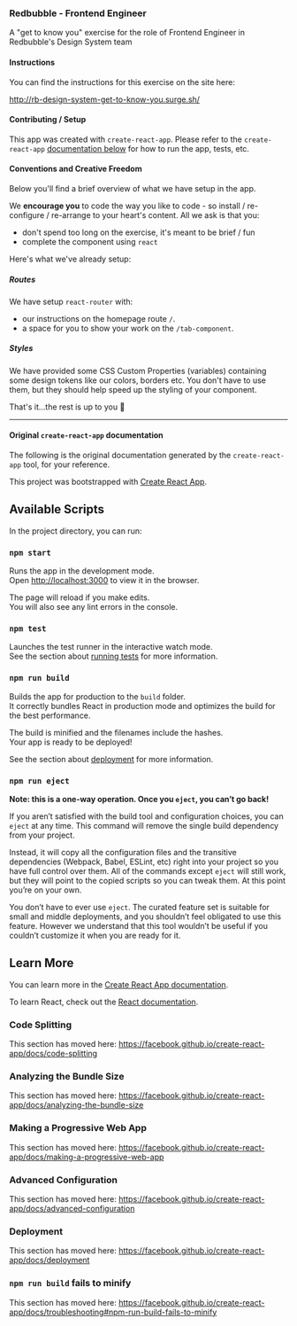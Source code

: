 ### Redbubble - Frontend Engineer

A "get to know you" exercise for the role of Frontend Engineer in Redbubble's Design System team


#### Instructions

You can find the instructions for this exercise on the site here:

http://rb-design-system-get-to-know-you.surge.sh/

#### Contributing / Setup

This app was created with `create-react-app`. Please refer to the `create-react-app` [documentation below](https://github.com/redbubble/react-get-to-know-you#available-scripts) for how to run the app, tests, etc.

#### Conventions and Creative Freedom

Below you'll find a brief overview of what we have setup in the app.

We **encourage you** to code the way you like to code - so install / re-configure / re-arrange to your heart's content. All we ask is that you:

- don't spend too long on the exercise, it's meant to be brief / fun
- complete the component using `react`

Here's what we've already setup:

##### Routes

We have setup `react-router` with:

- our instructions on the homepage route `/`.
- a space for you to show your work on the `/tab-component`.

##### Styles

We have provided some CSS Custom Properties (variables) containing some design tokens like our colors, borders etc. You don't have to use them, but they should help speed up the styling of your component.

That's it...the rest is up to you 🚀


---------


#### Original `create-react-app` documentation

The following is the original documentation generated by the `create-react-app` tool, for your reference.

This project was bootstrapped with [Create React App](https://github.com/facebook/create-react-app).

## Available Scripts

In the project directory, you can run:

### `npm start`

Runs the app in the development mode.<br>
Open [http://localhost:3000](http://localhost:3000) to view it in the browser.

The page will reload if you make edits.<br>
You will also see any lint errors in the console.

### `npm test`

Launches the test runner in the interactive watch mode.<br>
See the section about [running tests](https://facebook.github.io/create-react-app/docs/running-tests) for more information.

### `npm run build`

Builds the app for production to the `build` folder.<br>
It correctly bundles React in production mode and optimizes the build for the best performance.

The build is minified and the filenames include the hashes.<br>
Your app is ready to be deployed!

See the section about [deployment](https://facebook.github.io/create-react-app/docs/deployment) for more information.

### `npm run eject`

**Note: this is a one-way operation. Once you `eject`, you can’t go back!**

If you aren’t satisfied with the build tool and configuration choices, you can `eject` at any time. This command will remove the single build dependency from your project.

Instead, it will copy all the configuration files and the transitive dependencies (Webpack, Babel, ESLint, etc) right into your project so you have full control over them. All of the commands except `eject` will still work, but they will point to the copied scripts so you can tweak them. At this point you’re on your own.

You don’t have to ever use `eject`. The curated feature set is suitable for small and middle deployments, and you shouldn’t feel obligated to use this feature. However we understand that this tool wouldn’t be useful if you couldn’t customize it when you are ready for it.

## Learn More

You can learn more in the [Create React App documentation](https://facebook.github.io/create-react-app/docs/getting-started).

To learn React, check out the [React documentation](https://reactjs.org/).

### Code Splitting

This section has moved here: https://facebook.github.io/create-react-app/docs/code-splitting

### Analyzing the Bundle Size

This section has moved here: https://facebook.github.io/create-react-app/docs/analyzing-the-bundle-size

### Making a Progressive Web App

This section has moved here: https://facebook.github.io/create-react-app/docs/making-a-progressive-web-app

### Advanced Configuration

This section has moved here: https://facebook.github.io/create-react-app/docs/advanced-configuration

### Deployment

This section has moved here: https://facebook.github.io/create-react-app/docs/deployment

### `npm run build` fails to minify

This section has moved here: https://facebook.github.io/create-react-app/docs/troubleshooting#npm-run-build-fails-to-minify

